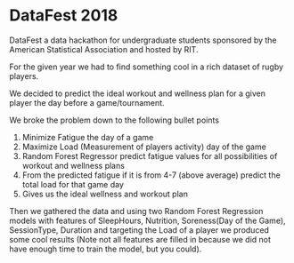 # DataFest 2018

DataFest a data hackathon for undergraduate students sponsored by the American Statistical Association and hosted by RIT. 

For the given year we had to find something cool in a rich dataset of rugby players. 

We decided to predict the ideal workout and wellness plan for a given player the day before a game/tournament. 

We broke the problem down to the following bullet points

1. Minimize Fatigue the day of a game
2. Maximize Load (Measurement of players activity) day of the game
3. Random Forest Regressor predict fatigue values for all possibilities of workout and wellness plans
4. From the predicted fatigue if it is from 4-7 (above average) predict the total load for that game day
5. Gives us the ideal wellness and workout plan

Then we gathered the data and using two Random Forest Regression models with features of SleepHours, Nutrition, Soreness(Day of the Game), SessionType, Duration and targeting the Load of a player we produced some cool results (Note not all features are filled in because we did not have enough time to train the model, but you could). 

<img href="results.png">